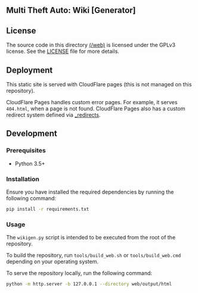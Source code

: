 ## Multi Theft Auto: Wiki [Generator]

## License

The source code in this directory [(/web)](/web) is licensed under the GPLv3 license. See the [LICENSE](./LICENSE) file for more details.

## Deployment

This static site is served with CloudFlare pages (this is not managed on this repository).

CloudFlare Pages handles custom error pages. For example, it serves `404.html`, when a page is not found. CloudFlare Pages also has a custom redirect system defined via [_redirects](./resources/_redirects).

## Development

### Prerequisites

- Python 3.5+

### Installation

Ensure you have installed the required dependencies by running the following command:

```bash
pip install -r requirements.txt
```

### Usage

The `wikigen.py` script is intended to be executed from the root of the repository.

To build the repository, run `tools/build_web.sh` or `tools/build_web.cmd` depending on your operating system.

To serve the repository locally, run the following command:

```bash
python -m http.server -b 127.0.0.1 --directory web/output/html
```

